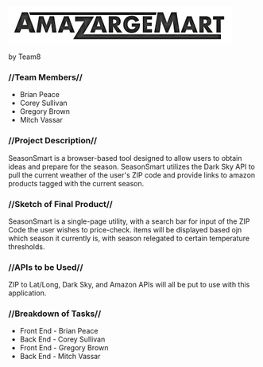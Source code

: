 <img src="assets/images/amazargemarthalf.jpg">
<p>by Team8</p>

<h3>//Team Members//</h3>
<ul>
	<li>Brian Peace</li>
	<li>Corey Sullivan</li>
	<li>Gregory Brown</li>
	<li>Mitch Vassar</li>
</ul>

<h3>//Project Description//</h3>
<p>SeasonSmart is a browser-based tool designed to allow users to obtain ideas and prepare for the season.  SeasonSmart utilizes the Dark Sky API to pull the current weather of the user's ZIP code and provide links to amazon products tagged with the current season.</p>

<h3>//Sketch of Final Product//</h3>
<p>SeasonSmart is a single-page utility, with a search bar for input of the ZIP Code the user wishes to price-check.  items will be displayed based ojn which season it currently is, with season relegated to certain temperature thresholds.</p>

<h3>//APIs to be Used//</h3>
<p>ZIP to Lat/Long, Dark Sky, and Amazon APIs will all be put to use with this application.</p>

<h3>//Breakdown of Tasks//</h3>
<ul>
	<li>Front End - Brian Peace</li>
	<li>Back End - Corey Sullivan</li>
	<li>Front End - Gregory Brown</li>
	<li>Back End - Mitch Vassar</li>
</ul>